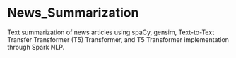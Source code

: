 # News_Summarization
Text summarization of news articles using spaCy, gensim, Text-to-Text Transfer Transformer (T5) Transformer, and T5 Transformer implementation through Spark NLP.

